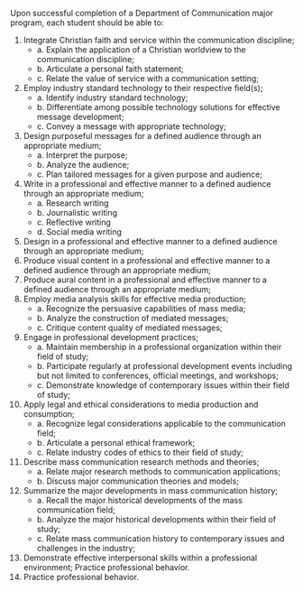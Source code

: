 Upon successful completion of a Department of Communication major program, each student should be able to:

1. Integrate Christian faith and service within the communication discipline;
   * a. Explain the application of a Christian worldview to the communication discipline;
   * b. Articulate a personal faith statement;
   * c. Relate the value of service with a communication setting;
2. Employ industry standard technology to their respective field(s);
   * a. Identify industry standard technology;
   * b. Differentiate among possible technology solutions for effective message development;
   * c. Convey a message with appropriate technology;
3. Design purposeful messages for a defined audience through an appropriate medium;
   * a. Interpret the purpose;
   * b. Analyze the audience;
   * c. Plan tailored messages for a given purpose and audience;
4. Write in a professional and effective manner to a defined audience through an appropriate medium;
   * a. Research writing
   * b. Journalistic writing
   * c. Reflective writing
   * d. Social media writing
5. Design in a professional and effective manner to a defined audience through an appropriate medium;
6. Produce visual content in a professional and effective manner to a defined audience through an appropriate medium;
7. Produce aural content in a professional and effective manner to a defined audience through an appropriate medium;
8. Employ media analysis skills for effective media production;
   * a. Recognize the persuasive capabilities of mass media;
   * b. Analyze the construction of mediated messages;
   * c. Critique content quality of mediated messages;
9. Engage in professional development practices;
   * a. Maintain membership in a professional organization within their field of study;
   * b. Participate regularly at professional development events including but not limited to conferences, official meetings, and workshops;
   * c. Demonstrate knowledge of contemporary issues within their field of study;
10. Apply legal and ethical considerations to media production and consumption;
	   * a. Recognize legal considerations applicable to the communication field;
	   * b. Articulate a personal ethical framework;
	   * c. Relate industry codes of ethics to their field of study;
11. Describe mass communication research methods and theories;
	   * a. Relate major research methods to communication applications;
	   * b. Discuss major communication theories and models;
12. Summarize the major developments in mass communication history;
	   * a. Recall the major historical developments of the mass communication field;
	   * b. Analyze the major historical developments within their field of study;
	   * c. Relate mass communication history to contemporary issues and challenges in the industry;
13. Demonstrate effective interpersonal skills within a professional environment; Practice professional behavior.
14. Practice professional behavior.
